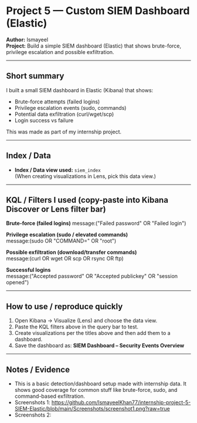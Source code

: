 # Project 5 — Custom SIEM Dashboard (Elastic)

**Author:** Ismayeel  
**Project:** Build a simple SIEM dashboard (Elastic) that shows brute-force, privilege escalation and possible exfiltration.

---

## Short summary
I built a small SIEM dashboard in Elastic (Kibana) that shows:
- Brute-force attempts (failed logins)
- Privilege escalation events (sudo, commands)
- Potential data exfiltration (curl/wget/scp)
- Login success vs failure

This was made as part of my internship project.

---

## Index / Data
- **Index / Data view used:** `siem_index`  
  (When creating visualizations in Lens, pick this data view.)

---

## KQL / Filters I used (copy-paste into Kibana Discover or Lens filter bar)

**Brute-force (failed logins)** 
message:("Failed password" OR "Failed login")

**Privilege escalation (sudo / elevated commands)**  
message:(sudo OR "COMMAND=" OR "root")

**Possible exfiltration (download/transfer commands)**  
message:(curl OR wget OR scp OR rsync OR ftp)

**Successful logins**  
message:("Accepted password" OR "Accepted publickey" OR "session opened")


---


## How to use / reproduce quickly
1. Open Kibana → Visualize (Lens) and choose the data view.  
2. Paste the KQL filters above in the query bar to test.  
3. Create visualizations per the titles above and then add them to a dashboard.  
4. Save the dashboard as: **SIEM Dashboard – Security Events Overview**

---

## Notes / Evidence
- This is a basic detection/dashboard setup made with internship data. It shows good coverage for common stuff like brute-force, sudo, and command-based exfiltration.
- Screenshots 1: https://github.com/IsmayeelKhan77/internship-project-5-SIEM-Elastic/blob/main/Screenshots/screenshot1.png?raw=true
- Screenshots 2: 
